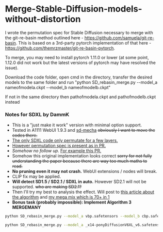 # Merge-Stable-Diffusion-models-without-distortion
I wrote the permutation spec for Stable Diffusion necessary to merge with the git-re-basin method outlined here - https://github.com/samuela/git-re-basin.
This is based on a 3rd-party pytorch implementation of that here - https://github.com/themrzmaster/git-re-basin-pytorch.

To merge, you may need to install pytorch 1.11.0 or lower (at some point, 1.12.0 did not work but the latest versions of pytorch may have resolved the issue). 

Download the code folder, open cmd in the directory, transfer the desired models to the same folder and run 
"python SD_rebasin_merge.py --model_a nameofmodela.ckpt --model_b nameofmodelb.ckpt"

If not in the same directory then 
pathofmodela.ckpt and pathofmodelb.ckpt instead

### Notes for SDXL by DammK ###

- This is a "just make it work" version with minimal option support. 
- Tested in A1111 WebUI 1.9.3 and [sd-mecha](https://github.com/ljleb/sd-mecha) ~~obviously I want to move the codes there.~~
- [The only SDXL code only permutate for a few layers.](https://github.com/vladmandic/automatic/blob/dev/modules/merging/merge_rebasin.py)
- [However permutation spec is present as in PR.](https://github.com/ogkalu2/Merge-Stable-Diffusion-models-without-distortion/issues/44)
- *Somehow no follow up.* [For example this PR.](https://github.com/wkpark/sd-webui-model-mixer/issues/96)
- Somehow this original implementation looks correct ~~sorry for not fully understanding the paper because there are way too much maths to read.~~
- **No pruning even it may not crash.** WebUI extensions / nodes will break.
- CLIP fix may be applied.
- **Will detect SD1.5 / SD2.1 / SDXL in auto.** However SD2.1 will not be supported. ~~who are making SD2.1?~~
- Then I'll try my best to analysis the effect. Will post to [this article about the algorithm](https://github.com/6DammK9/nai-anime-pure-negative-prompt/blob/main/ch01/rebasin.md) and [my mega mix which is 70+ in 1](https://github.com/6DammK9/nai-anime-pure-negative-prompt/blob/main/ch05/README_XL.MD)
- **Bonus task (probably impossible): Implement Algorithm 3 MERGEMANY**

```sh
python SD_rebasin_merge.py --model_a vbp.safetensors --model_b cbp.safetensors
```

```sh
python SD_rebasin_merge.py --model_a _x14-ponyDiffusionV6XL_v6.safetensors --model_b _x73-kohakuXLEpsilon_rev1.safetensors
```